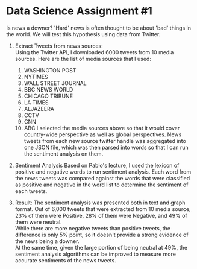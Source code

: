 # Data Science Assignment #1

Is news a downer? 'Hard' news is often thought to be about 'bad' things in the world. We will test this hypothesis using data from Twitter. 

1. Extract Tweets from news sources:  
Using the Twitter API, I downloaded 6000 tweets from 10 media sources.  Here are the list of media sources that I used:
    1. WASHINGTON POST
    2. NYTIMES
    3. WALL STREET JOURNAL
    4. BBC NEWS WORLD
    5. CHICAGO TRIBUNE
    6. LA TIMES
    7. ALJAZEERA
    8. CCTV
    9. CNN
    10. ABC
I selected the media sources above so that it would cover country-wide perspective as well as global perspectives.  News tweets from each new source twitter handle was aggregated into one JSON file, which was then parsed into words so that I can run the sentiment analysis on them.

2. Sentiment Analysis
Based on Pablo's lecture, I used the lexicon of positive and negative words to run sentiment analysis.
Each word from the news tweets was compared against the words that were classified as positive and negative in the word list to determine the sentiment of each tweets.

3. Result:
The sentiment analysis was presented both in text and graph format.  Out of 6,000 tweets that were extracted from 10 media source, 23% of them were Positive, 28% of them were Negative, and 49% of them were neutral.  
While there are more negative tweets than positive tweets, the difference is only 5% point, so it doesn't provide a strong evidence of the news being a downer.  
At the same time, given the large portion of being neutral at 49%, the sentiment analysis algorithms can be improved to measure more accurate sentiments of the news tweets.



 

